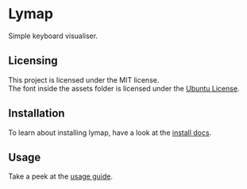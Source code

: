 # Lymap
Simple keyboard visualiser.

## Licensing
This project is licensed under the MIT license. <br>
The font inside the assets folder is licensed under the [Ubuntu License](./assets/LICENSE).

## Installation
To learn about installing lymap, have a look at the [install docs](./docs/INSTALL.md).

## Usage
Take a peek at the [usage guide](./docs/USAGE.md).